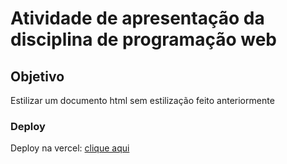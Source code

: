 <h1>Atividade de apresentação da disciplina de programação web</h1>
<h2>Objetivo</h2>
<p>Estilizar um documento html sem estilização feito anteriormente</p>
<h3>Deploy</h3> 
<p>Deploy na vercel: <a href="https://apresentacao-progweb-7scmtsinq.vercel.app/"> clique aqui</a></p>
